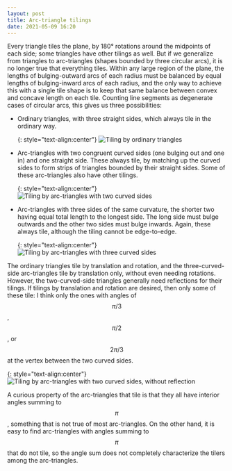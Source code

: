 ```yaml
---
layout: post
title: Arc-triangle tilings
date: 2021-05-09 16:20
---
```

Every triangle tiles the plane, by 180° rotations around the midpoints of each side; some triangles have other tilings as well. But if we generalize from triangles to arc-triangles (shapes bounded by three circular arcs), it is no longer true that everything tiles. Within any large region of the plane, the lengths of bulging-outward arcs of each radius must be balanced by equal lengths of bulging-inward arcs of each radius, and the only way to achieve this with a single tile shape is to keep that same balance between convex and concave length on each tile. Counting line segments as degenerate cases of circular arcs, this gives us three possibilities:

* Ordinary triangles, with three straight sides, which always tile in the ordinary way.

  {: style="text-align:center"}
![Tiling by ordinary triangles]({{site.baseurl}}/assets/2021/ordinary-triangle-tiling.svg)

* Arc-triangles with two congruent curved sides (one bulging out and one in) and one straight side. These always tile, by matching up the curved sides to form strips of triangles bounded by their straight sides. Some of these arc-triangles also have other tilings.

  {: style="text-align:center"}
![Tiling by arc-triangles with two curved sides]({{site.baseurl}}/assets/2021/wave-triangle-tiling.svg)

* Arc-triangles with three sides of the same curvature, the shorter two having equal total length to the longest side. The long side must bulge outwards and the other two sides must bulge inwards. Again, these always tile, although the tiling cannot be edge-to-edge.

  {: style="text-align:center"}
![Tiling by arc-triangles with three curved sides]({{site.baseurl}}/assets/2021/scale-triangle-tiling.svg)

The ordinary triangles tile by translation and rotation, and the three-curved-side arc-triangles tile by translation only, without even needing rotations. However, the two-curved-side triangles generally need reflections for their tilings. If tilings by translation and rotation are desired, then only some of these tile: I think only the ones with angles of $$\pi/3$$, $$\pi/2$$, or $$2\pi/3$$ at the vertex between the two curved sides.

{: style="text-align:center"}
![Tiling by arc-triangles with two curved sides, without reflection]({{site.baseurl}}/assets/2021/pinwheels.svg)

A curious property of the arc-triangles that tile is that they all have interior angles summing to $$\pi$$, something that is not true of most arc-triangles. On the other hand, it is easy to find arc-triangles with angles summing to $$\pi$$ that do not tile, so the angle sum does not completely characterize the tilers among the arc-triangles.